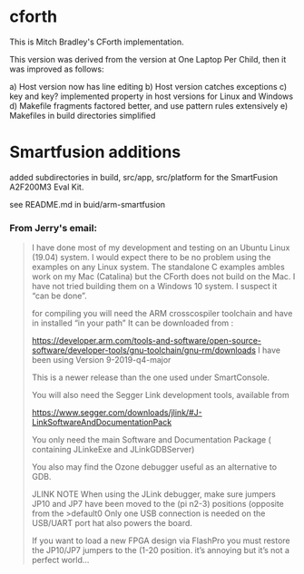 cforth
======
This is Mitch Bradley's CForth implementation.

This version was derived from the version at One Laptop Per Child,
then it was improved as follows:

a) Host version now has line editing
b) Host version catches exceptions
c) key and key? implemented property in host versions for Linux and Windows
d) Makefile fragments factored better, and use pattern rules extensively
e) Makefiles in build directories simplified


# Smartfusion additions

added subdirectories in build, src/app, src/platform for the SmartFusion A2F200M3 Eval Kit.

see README.md in buid/arm-smartfusion

### From Jerry's email:
>I have done most of my development and testing on an Ubuntu Linux (19.04) system. I would expect there to be no problem using the examples on any Linux system. The standalone C examples ambles work on my Mac (Catalina) but the CForth does not build on the Mac. I have not tried building them on a Windows 10 system. I suspect it “can be done”.
>
>for compiling you will need the ARM crosscospiler toolchain and have in installed “in your path”
>It can be downloaded from :
>
>https://developer.arm.com/tools-and-software/open-source-software/developer-tools/gnu-toolchain/gnu-rm/downloads
>I have been using  Version 9-2019-q4-major
>
>This is a newer release than the one used under SmartConsole. 
>
>You will also need the Segger Link development tools, available from
>
>https://www.segger.com/downloads/jlink/#J-LinkSoftwareAndDocumentationPack
>
>You only need the main Software and Documentation Package ( containing JLinkeExe and JLinkGDBServer)
>
>You also may find the Ozone debugger useful as an alternative to GDB.
>
>JLINK NOTE
>When using the JLink debugger, make sure jumpers JP10 and JP7 have been moved to the (pi n2-3) positions (opposite from the >default0
>Only one USB connection is needed on the USB/UART port hat also powers the board.
>
>If you want to load a new FPGA design via FlashPro you must restore the JP10/JP7 jumpers to the (1-20 position. it’s annoying but it’s not a perfect world...

